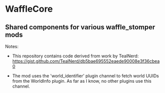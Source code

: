 # WaffleCore

## Shared components for various waffle_stomper mods

Notes: 

 - This repository contains code derived from work by TealNerd: https://gist.github.com/TealNerd/db5bae695552eaede90008e3f36cbea0
 
 - The mod uses the 'world_identifier' plugin channel to fetch world UUIDs from the WorldInfo plugin. As far as I know, no other plugins use this channel.